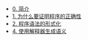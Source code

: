 - [0. 简介](preface.md)
- [1. 为什么要证明程序的正确性](ch01.md)
- [2. 程序语法的形式化](ch02.md)
- [4. 使用解释器生成语义](ch04.md)